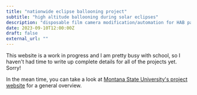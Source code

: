 ```yaml
---
title: "nationwide eclipse ballooning project"
subtitle: "high altitude ballooning during solar eclipses"
description: "disposable film camera modification/automation for HAB payload"
date: 2023-09-10T12:00:00Z
draft: false
external_url: ""
---
```


This website is a work in progress and I am pretty busy with school, so I haven't had time to write up complete details for all of the projects yet. Sorry!

In the mean time, you can take a look at [Montana State University's project website](https://eclipse.montana.edu/) for a general overview.
